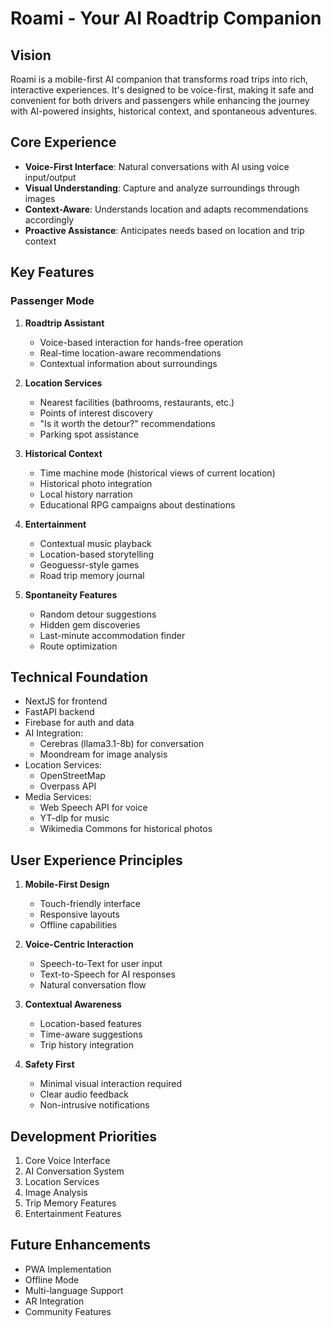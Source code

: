 # Roami - Your AI Roadtrip Companion

## Vision
Roami is a mobile-first AI companion that transforms road trips into rich, interactive experiences. It's designed to be voice-first, making it safe and convenient for both drivers and passengers while enhancing the journey with AI-powered insights, historical context, and spontaneous adventures.

## Core Experience
- **Voice-First Interface**: Natural conversations with AI using voice input/output
- **Visual Understanding**: Capture and analyze surroundings through images
- **Context-Aware**: Understands location and adapts recommendations accordingly
- **Proactive Assistance**: Anticipates needs based on location and trip context

## Key Features

### Passenger Mode
1. **Roadtrip Assistant**
   - Voice-based interaction for hands-free operation
   - Real-time location-aware recommendations
   - Contextual information about surroundings

2. **Location Services**
   - Nearest facilities (bathrooms, restaurants, etc.)
   - Points of interest discovery
   - "Is it worth the detour?" recommendations
   - Parking spot assistance

3. **Historical Context**
   - Time machine mode (historical views of current location)
   - Historical photo integration
   - Local history narration
   - Educational RPG campaigns about destinations

4. **Entertainment**
   - Contextual music playback
   - Location-based storytelling
   - Geoguessr-style games
   - Road trip memory journal

5. **Spontaneity Features**
   - Random detour suggestions
   - Hidden gem discoveries
   - Last-minute accommodation finder
   - Route optimization

## Technical Foundation
- NextJS for frontend
- FastAPI backend
- Firebase for auth and data
- AI Integration:
  - Cerebras (llama3.1-8b) for conversation
  - Moondream for image analysis
- Location Services:
  - OpenStreetMap
  - Overpass API
- Media Services:
  - Web Speech API for voice
  - YT-dlp for music
  - Wikimedia Commons for historical photos

## User Experience Principles
1. **Mobile-First Design**
   - Touch-friendly interface
   - Responsive layouts
   - Offline capabilities

2. **Voice-Centric Interaction**
   - Speech-to-Text for user input
   - Text-to-Speech for AI responses
   - Natural conversation flow

3. **Contextual Awareness**
   - Location-based features
   - Time-aware suggestions
   - Trip history integration

4. **Safety First**
   - Minimal visual interaction required
   - Clear audio feedback
   - Non-intrusive notifications

## Development Priorities
1. Core Voice Interface
2. AI Conversation System
3. Location Services
4. Image Analysis
5. Trip Memory Features
6. Entertainment Features

## Future Enhancements
- PWA Implementation
- Offline Mode
- Multi-language Support
- AR Integration
- Community Features 